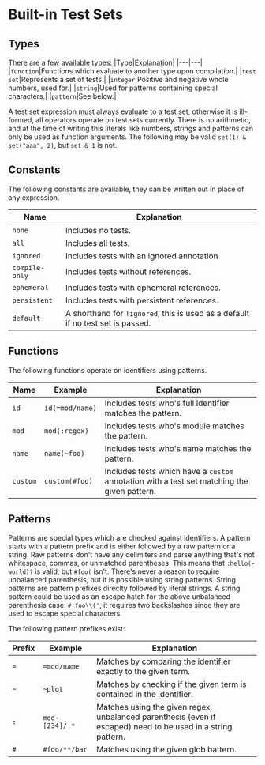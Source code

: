# Built-in Test Sets
## Types
There are a few available types:
|Type|Explanation|
|---|---|
|`function`|Functions which evaluate to another type upon compilation.|
|`test set`|Represents a set of tests.|
|`integer`|Positive and negative whole numbers, used for.|
|`string`|Used for patterns containing special characters.|
|`pattern`|See below.|

A test set expression must always evaluate to a test set, otherwise it is ill-formed, all operators operate on test sets currently.
There is no arithmetic, and at the time of writing this literals like numbers, strings and patterns can only be used as function arguments.
The following may be valid `set(1) & set("aaa", 2)`, but `set & 1` is not.

## Constants
The following constants are available, they can be written out in place of any expression.

|Name|Explanation|
|---|---|
|`none`|Includes no tests.|
|`all`|Includes all tests.|
|`ignored`|Includes tests with an ignored annotation|
|`compile-only`|Includes tests without references.|
|`ephemeral`|Includes tests with ephemeral references.|
|`persistent`|Includes tests with persistent references.|
|`default`|A shorthand for `!ignored`, this is used as a default if no test set is passed.|

## Functions
The following functions operate on identifiers using patterns.

|Name|Example|Explanation|
|---|---|---|
|`id`|`id(=mod/name)`|Includes tests who's full identifier matches the pattern.|
|`mod`|`mod(:regex)`|Includes tests who's module matches the pattern.|
|`name`|`name(~foo)`|Includes tests who's name matches the pattern.|
|`custom`|`custom(#foo)`|Includes tests which have a `custom` annotation with a test set matching the given pattern.|

## Patterns
Patterns are special types which are checked against identifiers.
A pattern starts with a pattern prefix and is either followed by a raw pattern or a string.
Raw patterns don't have any delimiters and parse anything that's not whitespace, commas, or unmatched parentheses.
This means that `:hello(-world)?` is valid, but `#foo(` isn't.
There's never a reason to require unbalanced parenthesis, but it is possible using string patterns.
String patterns are pattern prefixes direclty followed by literal strings.
A string pattern could be used as an escape hatch for the above unbalanced parenthesis case: `#'foo\\('`, it requires two backslashes since they are used to escape special characters.

The following pattern prefixes exist:

|Prefix|Example|Explanation|
|---|---|---|
|`=`|`=mod/name`|Matches by comparing the identifier exactly to the given term.|
|`~`|`~plot`|Matches by checking if the given term is contained in the identifier.|
|`:`|`mod-[234]/.*`|Matches using the given regex, unbalanced parenthesis (even if escaped) need to be used in a string pattern.|
|`#`|`#foo/**/bar`|Matches using the given glob battern.|

